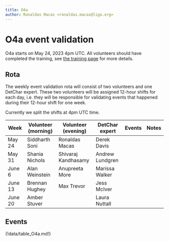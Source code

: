 ```yaml
---
title: O4a
author: Ronaldas Macas <ronaldas.macas@ligo.org>
---
```


# O4a event validation

O4a starts on May 24, 2023 4pm UTC. All volunteers should have completed the training, see [the training page](training.md) for more details.

## Rota

The weekly event validation rota will consist of two volunteers and one DetChar expert. These two volunteers will be assigned 12-hour shifts for each day, i.e. they will be responsible for validating events that happened during their 12-hour shift for one week.

Currently we split the shifts at 4pm UTC time.

| Week        | Volunteer (morning) | Volunteer (evening) | DetChar expert | Events | Notes |
|-------------|---------------------|---------------------|----------------|--------|-------|
| May 24      | Siddharth Soni      | Ronaldas Macas      | Derek Davis    |        |       |
| May 31      | Shania Nichols      | Shivaraj Kandhasamy | Andrew Lundgren|        |       |
| June 6      | Alan Weinstein      | Anupreeta More      | Marissa Walker |        |       |
| June 13     | Brennan Hughey      | Max Trevor          | Jess McIver    |        |       |
| June 20     | Amber Stuver        |                     | Laura Nuttall  |        |       |
 
## Events

{!data/table_O4a.md!}
